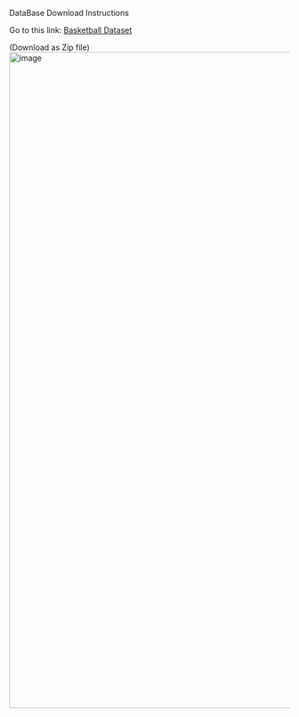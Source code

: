 DataBase Download Instructions

Go to this link: [Basketball Dataset](https://www.kaggle.com/datasets/wyattowalsh/basketball/data)

(Download as Zip file)
<img width="2498" height="1177" alt="image" src="https://github.com/user-attachments/assets/28eb97e4-e54a-46c3-895b-be5946343c34" />

